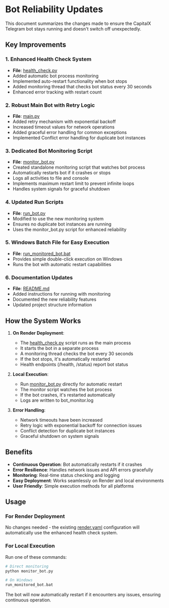 # Bot Reliability Updates

This document summarizes the changes made to ensure the CapitalX Telegram bot stays running and doesn't switch off unexpectedly.

## Key Improvements

### 1. Enhanced Health Check System
- **File**: [health_check.py](file:///c%3A/Users/money/HustleProjects/BevanTheDev/Telegrambot/health_check.py)
- Added automatic bot process monitoring
- Implemented auto-restart functionality when bot stops
- Added monitoring thread that checks bot status every 30 seconds
- Enhanced error tracking with restart count

### 2. Robust Main Bot with Retry Logic
- **File**: [main.py](file:///c%3A/Users/money/HustleProjects/BevanTheDev/Telegrambot/main.py)
- Added retry mechanism with exponential backoff
- Increased timeout values for network operations
- Added graceful error handling for common exceptions
- Implemented Conflict error handling for duplicate bot instances

### 3. Dedicated Bot Monitoring Script
- **File**: [monitor_bot.py](file:///c%3A/Users/money/HustleProjects/BevanTheDev/Telegrambot/monitor_bot.py)
- Created standalone monitoring script that watches bot process
- Automatically restarts bot if it crashes or stops
- Logs all activities to file and console
- Implements maximum restart limit to prevent infinite loops
- Handles system signals for graceful shutdown

### 4. Updated Run Scripts
- **File**: [run_bot.py](file:///c%3A/Users/money/HustleProjects/BevanTheDev/Telegrambot/run_bot.py)
- Modified to use the new monitoring system
- Ensures no duplicate bot instances are running
- Uses the monitor_bot.py script for enhanced reliability

### 5. Windows Batch File for Easy Execution
- **File**: [run_monitored_bot.bat](file:///c%3A/Users/money/HustleProjects/BevanTheDev/Telegrambot/run_monitored_bot.bat)
- Provides simple double-click execution on Windows
- Runs the bot with automatic restart capabilities

### 6. Documentation Updates
- **File**: [README.md](file:///c%3A/Users/money/HustleProjects/BevanTheDev/Telegrambot/README.md)
- Added instructions for running with monitoring
- Documented the new reliability features
- Updated project structure information

## How the System Works

1. **On Render Deployment**:
   - The [health_check.py](file:///c%3A/Users/money/HustleProjects/BevanTheDev/Telegrambot/health_check.py) script runs as the main process
   - It starts the bot in a separate process
   - A monitoring thread checks the bot every 30 seconds
   - If the bot stops, it's automatically restarted
   - Health endpoints (/health, /status) report bot status

2. **Local Execution**:
   - Run [monitor_bot.py](file:///c%3A/Users/money/HustleProjects/BevanTheDev/Telegrambot/monitor_bot.py) directly for automatic restart
   - The monitor script watches the bot process
   - If the bot crashes, it's restarted automatically
   - Logs are written to bot_monitor.log

3. **Error Handling**:
   - Network timeouts have been increased
   - Retry logic with exponential backoff for connection issues
   - Conflict detection for duplicate bot instances
   - Graceful shutdown on system signals

## Benefits

- **Continuous Operation**: Bot automatically restarts if it crashes
- **Error Resilience**: Handles network issues and API errors gracefully
- **Monitoring**: Real-time status checking and logging
- **Easy Deployment**: Works seamlessly on Render and local environments
- **User Friendly**: Simple execution methods for all platforms

## Usage

### For Render Deployment
No changes needed - the existing [render.yaml](file:///c%3A/Users/money/HustleProjects/BevanTheDev/Telegrambot/render.yaml) configuration will automatically use the enhanced health check system.

### For Local Execution
Run one of these commands:
```bash
# Direct monitoring
python monitor_bot.py

# On Windows
run_monitored_bot.bat
```

The bot will now automatically restart if it encounters any issues, ensuring continuous operation.